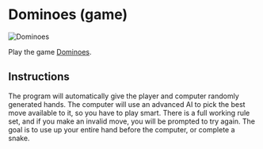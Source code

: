# Dominoes (game)

![Dominoes](https://upload.wikimedia.org/wikipedia/commons/8/86/COLLECTIE_TROPENMUSEUM_Bemanning_tijdens_een_spel_domino_aan_boord_van_een_schip_TMnr_60008507.jpg)

Play the game [Dominoes](https://en.wikipedia.org/wiki/Dominoes). 

## Instructions

The program will automatically give the player and computer randomly generated hands. The computer will use an advanced AI to pick the best move available to it, so you have to play smart. There is a full working rule set, and if you make an invalid move, you will be prompted to try again. The goal is to use up your entire hand before the computer, or complete a snake.
